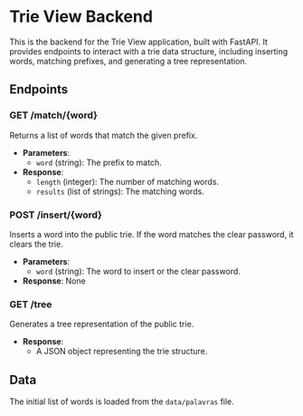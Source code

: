 # Trie View Backend

This is the backend for the Trie View application, built with FastAPI. It provides endpoints to interact with a trie data structure, including inserting words, matching prefixes, and generating a tree representation.

## Endpoints

### GET /match/{word}

Returns a list of words that match the given prefix.

- **Parameters**: 
  - `word` (string): The prefix to match.
- **Response**:
  - `length` (integer): The number of matching words.
  - `results` (list of strings): The matching words.

### POST /insert/{word}

Inserts a word into the public trie. If the word matches the clear password, it clears the trie.

- **Parameters**: 
  - `word` (string): The word to insert or the clear password.
- **Response**: None

### GET /tree

Generates a tree representation of the public trie.

- **Response**:
  - A JSON object representing the trie structure.


## Data

The initial list of words is loaded from the `data/palavras` file.
